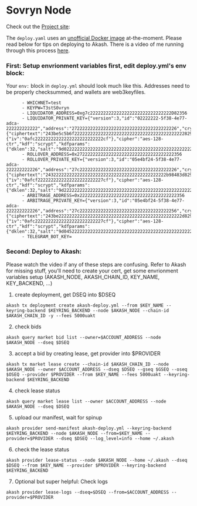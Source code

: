 # Sovryn Node

Check out the [Project site](https://github.com/DistributedCollective/Sovryn-Node):

The `deploy.yaml` uses an [unofficial Docker image](https://hub.docker.com/r/nrm55/sovryn-node) at-the-moment. Please read below for tips on deploying to Akash. There is a video of me running through this process [here](https://youtu.be/Iinsjgolmu8).

### First: Setup envrionment variables first, edit deploy.yml's env block:
Your `env:` block in `deploy.yml` should look much like this. Addresses need to be properly checksummed, and wallets are web3keyfiles.
```
      - WHICHNET=test
      - KEYPW=T3stS0vryn
      - LIQUIDATOR_ADDRESS=0xg7c2222222222222222222222222222222D82356
      - LIQUIDATOR_PRIVATE_KEY={"version":3,"id":"02222222-5f38-4e77-adca-222222222222","address":"2722222222222222222222222222222222222226","crypto":{"ciphertext":"243be5c5b6f222222222222222222222222222222222222222222829b5d90990","cipherparams":{"iv":"0afc22222222222222222222222222cf"},"cipher":"aes-128-ctr","kdf":"scrypt","kdfparams":{"dklen":32,"salt":"9d022222222222222222222222222222222222222222222222222222e8edbb6d","n":8192,"r":8,"p":1},"mac":"f780ecb94573fbdf22222222222222222222222222222222222222222261b7b0"}}
      - ROLLOVER_ADDRESS=0x2722222222222222222222222222222222222356
      - ROLLOVER_PRIVATE_KEY={"version":3,"id":"05e4bf24-5f38-4e77-adca-222222222226","address":"27c2222222222222222222222222222222222226","crypto":{"ciphertext":"2432222222222222222222222222222222222222222222b98483d829b5d90990","cipherparams":{"iv":"0afcf2222222222222222222222227cf"},"cipher":"aes-128-ctr","kdf":"scrypt","kdfparams":{"dklen":32,"salt":"9d22222222222222222222222222222222222222222222222222222228edbb6d","n":8192,"r":8,"p":1},"mac":"f780ecb94573fbdff2222222222222222222222222222222222222222221b7b0"}}
      - ARBITRAGE_ADDRESS=0x2222222222222222222222222222222222222356
      - ARBITRAGE_PRIVATE_KEY={"version":3,"id":"05e4bf24-5f38-4e77-adca-222222222226","address":"27c2222222222222222222222222222222222256","crypto":{"ciphertext":"243be22222222222222222222222222222222222222222222222d829b5d90990","cipherparams":{"iv":"0afc22222222222222222222222227cf"},"cipher":"aes-128-ctr","kdf":"scrypt","kdfparams":{"dklen":32,"salt":"9d04522222222222222222222222222222222222222222222222222ae8edbb6d","n":8192,"r":8,"p":1},"mac":"f780ec222222222222222222222222222222222222222222222222222221b7b0"}}
      - TELEGRAM_BOT_KEY=
```

### Second: Deploy to Akash:
Please watch the video if any of these steps are confusing. Refer to Akash for missing stuff, you'll need to create your cert, get some envrionment variables setup (AKASH_NODE, AKASH_CHAIN_ID, KEY_NAME, KEY_BACKEND, ...)
1. create deployment, get DSEQ into $DSEQ
```
akash tx deployment create akash-deploy.yml --from $KEY_NAME --keyring-backend $KEYRING_BACKEND --node $AKASH_NODE --chain-id $AKASH_CHAIN_ID -y --fees 5000uakt
```
2. check bids
```
akash query market bid list --owner=$ACCOUNT_ADDRESS --node $AKASH_NODE --dseq $DSEQ
```
3. accept a bid by creating lease, get provider into $PROVIDER
```
akash tx market lease create --chain-id $AKASH_CHAIN_ID --node $AKASH_NODE --owner $ACCOUNT_ADDRESS --dseq $DSEQ --gseq $GSEQ --oseq $OSEQ --provider $PROVIDER --from $KEY_NAME --fees 5000uakt --keyring-backend $KEYRING_BACKEND
```
4. check lease status
```
akash query market lease list --owner $ACCOUNT_ADDRESS --node $AKASH_NODE --dseq $DSEQ
```
5. upload our manifest, wait for spinup
```
akash provider send-manifest akash-deploy.yml --keyring-backend $KEYRING_BACKEND --node $AKASH_NODE --from=$KEY_NAME --provider=$PROVIDER --dseq $DSEQ --log_level=info --home ~/.akash
```
6. check the lease status
```
akash provider lease-status --node $AKASH_NODE --home ~/.akash --dseq $DSEQ --from $KEY_NAME --provider $PROVIDER --keyring-backend $KEYRING_BACKEND
```
7. Optional but super helpful: Check logs
```
akash provider lease-logs --dseq=$DSEQ --from=$ACCOUNT_ADDRESS --provider=$PROVIDER
```
